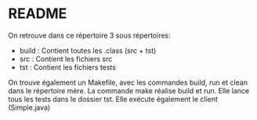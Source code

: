 README 
======

On retrouve dans ce répertoire 3 sous répertoires:
- build : Contient toutes les .class (src + tst)
- src : Contient les fichiers src
- tst : Contient les fichiers tests

On trouve également un Makefile, avec les commandes build, 
run et clean dans le répertoire mère. La commande make réalise 
build et run. Elle lance tous les tests dans le dossier tst. Elle 
exécute également le client (Simple.java)
